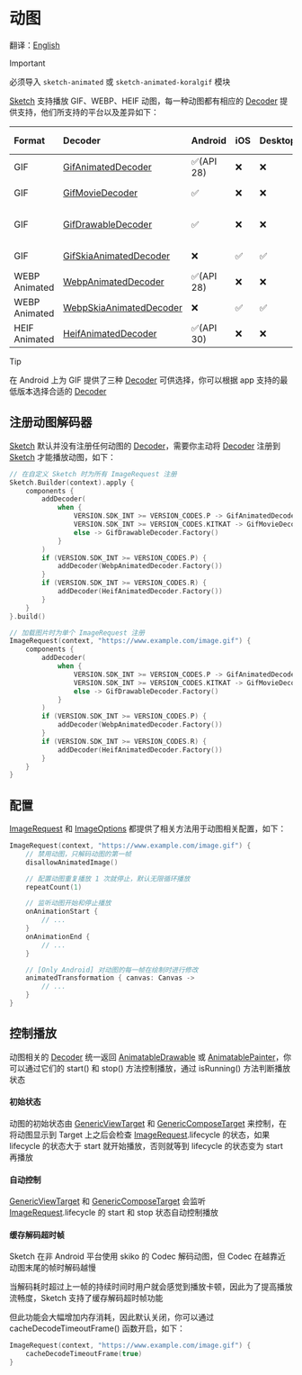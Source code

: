 # 动图

翻译：[English](animated_image.md)

> [!IMPORTANT]
> 必须导入 `sketch-animated` 或 `sketch-animated-koralgif` 模块

[Sketch] 支持播放 GIF、WEBP、HEIF 动图，每一种动图都有相应的 [Decoder] 提供支持，他们所支持的平台以及差异如下：

| Format        | Decoder                   | Android   | iOS | Desktop | Web | resize | Dependent modules        |
|:--------------|:--------------------------|:----------|:----|:--------|:----|--------|:-------------------------|
| GIF           | [GifAnimatedDecoder]      | ✅(API 28) | ❌   | ❌       | ❌   | ✅      | sketch-animated          |
| GIF           | [GifMovieDecoder]         | ✅         | ❌   | ❌       | ❌   | ❌      | sketch-animated          |
| GIF           | [GifDrawableDecoder]      | ✅         | ❌   | ❌       | ❌   | ✅      | sketch-animated-koralgif |
| GIF           | [GifSkiaAnimatedDecoder]  | ❌         | ✅   | ✅       | ✅   | ❌      | sketch-animated          |
| WEBP Animated | [WebpAnimatedDecoder]     | ✅(API 28) | ❌   | ❌       | ❌   | ✅      | sketch-animated          |
| WEBP Animated | [WebpSkiaAnimatedDecoder] | ❌         | ✅   | ✅       | ✅   | ❌      | sketch-animated          |
| HEIF Animated | [HeifAnimatedDecoder]     | ✅(API 30) | ❌   | ❌       | ❌   | ✅      | sketch-animated          |

> [!TIP]
> 在 Android 上为 GIF 提供了三种 [Decoder] 可供选择，你可以根据 app
> 支持的最低版本选择合适的 [Decoder]

## 注册动图解码器

[Sketch] 默认并没有注册任何动图的 [Decoder]，需要你主动将 [Decoder] 注册到 [Sketch] 才能播放动图，如下：

```kotlin
// 在自定义 Sketch 时为所有 ImageRequest 注册
Sketch.Builder(context).apply {
    components {
        addDecoder(
            when {
                VERSION.SDK_INT >= VERSION_CODES.P -> GifAnimatedDecoder.Factory()
                VERSION.SDK_INT >= VERSION_CODES.KITKAT -> GifMovieDecoder.Factory()
                else -> GifDrawableDecoder.Factory()
            }
        )
        if (VERSION.SDK_INT >= VERSION_CODES.P) {
            addDecoder(WebpAnimatedDecoder.Factory())
        }
        if (VERSION.SDK_INT >= VERSION_CODES.R) {
            addDecoder(HeifAnimatedDecoder.Factory())
        }
    }
}.build()

// 加载图片时为单个 ImageRequest 注册
ImageRequest(context, "https://www.example.com/image.gif") {
    components {
        addDecoder(
            when {
                VERSION.SDK_INT >= VERSION_CODES.P -> GifAnimatedDecoder.Factory()
                VERSION.SDK_INT >= VERSION_CODES.KITKAT -> GifMovieDecoder.Factory()
                else -> GifDrawableDecoder.Factory()
            }
        )
        if (VERSION.SDK_INT >= VERSION_CODES.P) {
            addDecoder(WebpAnimatedDecoder.Factory())
        }
        if (VERSION.SDK_INT >= VERSION_CODES.R) {
            addDecoder(HeifAnimatedDecoder.Factory())
        }
    }
}
```

## 配置

[ImageRequest] 和 [ImageOptions] 都提供了相关方法用于动图相关配置，如下：

```kotlin
ImageRequest(context, "https://www.example.com/image.gif") {
    // 禁用动图，只解码动图的第一帧
    disallowAnimatedImage()

    // 配置动图重复播放 1 次就停止，默认无限循环播放
    repeatCount(1)

    // 监听动图开始和停止播放
    onAnimationStart {
        // ...
    }
    onAnimationEnd {
        // ...
    }

    // [Only Android] 对动图的每一帧在绘制时进行修改 
    animatedTransformation { canvas: Canvas ->
        // ...
    }
}
```

## 控制播放

动图相关的 [Decoder] 统一返回 [AnimatableDrawable] 或 [AnimatablePainter]，你可以通过它们的 start() 和
stop() 方法控制播放，通过 isRunning() 方法判断播放状态

#### 初始状态

动图的初始状态由 [GenericViewTarget] 和 [GenericComposeTarget] 来控制，在将动图显示到 Target 上之后会检查
[ImageRequest].lifecycle 的状态，如果 lifecycle 的状态大于 start 就开始播放，否则就等到 lifecycle
的状态变为 start 再播放

#### 自动控制

[GenericViewTarget] 和 [GenericComposeTarget] 会监听 [ImageRequest].lifecycle 的 start 和 stop
状态自动控制播放

#### 缓存解码超时帧

Sketch 在非 Android 平台使用 skiko 的 Codec 解码动图，但 Codec 在越靠近动图末尾的帧时解码越慢

当解码耗时超过上一帧的持续时间时用户就会感觉到播放卡顿，因此为了提高播放流畅度，Sketch 支持了缓存解码超时帧功能

但此功能会大幅增加内存消耗，因此默认关闭，你可以通过 cacheDecodeTimeoutFrame() 函数开启，如下：

```kotlin
ImageRequest(context, "https://www.example.com/image.gif") {
    cacheDecodeTimeoutFrame(true)
}
```

[comment]: <> (classs)


[AnimatableDrawable]: ../../sketch-core/src/androidMain/kotlin/com/github/panpf/sketch/drawable/AnimatableDrawable.kt

[AnimatablePainter]: ../../sketch-compose-core/src/commonMain/kotlin/com/github/panpf/sketch/painter/AnimatablePainter.kt

[Decoder]: ../../sketch-core/src/commonMain/kotlin/com/github/panpf/sketch/decode/Decoder.kt

[GenericComposeTarget]: ../../sketch-compose-core/src/commonMain/kotlin/com/github/panpf/sketch/target/GenericComposeTarget.kt

[GenericViewTarget]: ../../sketch-view-core/src/main/kotlin/com/github/panpf/sketch/target/GenericViewTarget.kt

[GifAnimatedDecoder]: ../../sketch-animated/src/androidMain/kotlin/com/github/panpf/sketch/decode/GifAnimatedDecoder.kt

[GifDrawableDecoder]: ../../sketch-animated-koralgif/src/main/kotlin/com/github/panpf/sketch/decode/GifDrawableDecoder.kt

[GifMovieDecoder]: ../../sketch-animated/src/androidMain/kotlin/com/github/panpf/sketch/decode/GifMovieDecoder.kt

[GifSkiaAnimatedDecoder]: ../../sketch-animated/src/nonAndroidMain/kotlin/com/github/panpf/sketch/decode/GifSkiaAnimatedDecoder.kt

[HeifAnimatedDecoder]: ../../sketch-animated/src/androidMain/kotlin/com/github/panpf/sketch/decode/HeifAnimatedDecoder.kt

[ImageRequest]: ../../sketch-core/src/commonMain/kotlin/com/github/panpf/sketch/request/ImageRequest.common.kt

[ImageOptions]: ../../sketch-core/src/commonMain/kotlin/com/github/panpf/sketch/request/ImageOptions.common.kt

[Movie]: https://cs.android.com/android/platform/superproject/+/master:frameworks/base/graphics/java/android/graphics/Movie.java

[Sketch]: ../../sketch-core/src/commonMain/kotlin/com/github/panpf/sketch/Sketch.common.kt

[WebpAnimatedDecoder]: ../../sketch-animated/src/androidMain/kotlin/com/github/panpf/sketch/decode/WebpAnimatedDecoder.kt

[WebpSkiaAnimatedDecoder]: ../../sketch-animated/src/nonAndroidMain/kotlin/com/github/panpf/sketch/decode/WebpSkiaAnimatedDecoder.kt


[comment]: <> (wiki)

[getting_started_platform_different]: getting_started_zh.md#平台差异